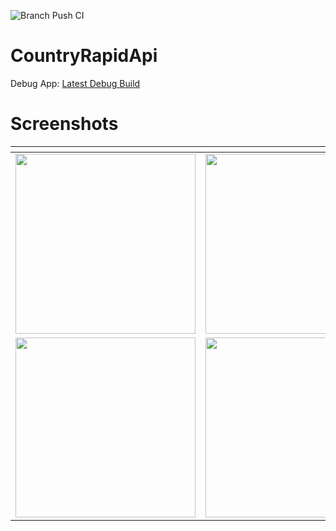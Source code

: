 ![Branch Push CI](https://github.com/vivek-modi/CountryRapidApi/workflows/Branch%20Push%20CI/badge.svg)

# CountryRapidApi

Debug App: [Latest Debug Build](https://github.com/vivek-modi/CountryRapidApi/raw/apk/app-debug.apk)

# Screenshots

| <!-- -->    | <!-- -->    | <!-- -->    |
|-------------|-------------|-------------|
| <img src="https://user-images.githubusercontent.com/11988517/77303243-8784dd00-6cea-11ea-89c0-bd1b4eafeccd.jpg" width="288" /> | <img src="https://user-images.githubusercontent.com/11988517/77303250-89e73700-6cea-11ea-99e7-ce7572a67e2c.jpg" width="288" /> | <img src="https://user-images.githubusercontent.com/11988517/77303249-894ea080-6cea-11ea-90ea-789df7614c6e.jpg" width="288" /> |
| <img src="https://user-images.githubusercontent.com/11988517/77303252-8a7fcd80-6cea-11ea-986d-21ae1809af93.jpg" width="288" />| <img src="https://user-images.githubusercontent.com/11988517/77303255-8b186400-6cea-11ea-982c-3f46806927cc.jpg" width="288" /> | <img src="https://user-images.githubusercontent.com/11988517/77303258-8bb0fa80-6cea-11ea-871d-5c44756a0eda.jpg" width="288" /> |


